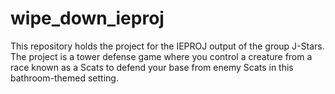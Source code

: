 # wipe_down_ieproj
This repository holds the project for the IEPROJ output of the group J-Stars. The project is a tower defense game where you control a creature from a race known as a Scats to defend your base from enemy Scats in this bathroom-themed setting.
